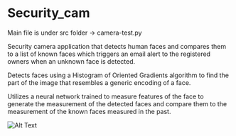 # Security_cam

Main file is under src folder -> camera-test.py

Security camera application that detects human faces and compares them to a list of known faces which triggers an email alert to the registered owners when an unknown face is detected. 

Detects faces using a Histogram of Oriented Gradients algorithm to find the part of the image that resembles a generic encoding of a face.

Utilizes a neural network trained to measure features of the face to generate the measurement of the detected faces and compare them to the measurement of the known faces measured in the past.

![Alt Text](https://github.com/gfmacaraeg/Security_cam/blob/master/footage_gif.gif)

